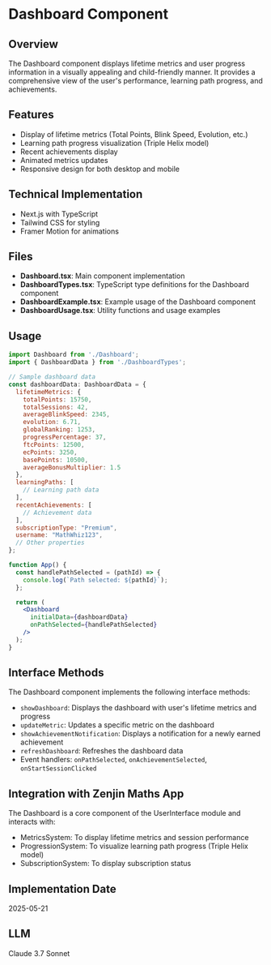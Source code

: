 # Dashboard Component

## Overview

The Dashboard component displays lifetime metrics and user progress information in a visually appealing and child-friendly manner. It provides a comprehensive view of the user's performance, learning path progress, and achievements.

## Features

- Display of lifetime metrics (Total Points, Blink Speed, Evolution, etc.)
- Learning path progress visualization (Triple Helix model)
- Recent achievements display
- Animated metrics updates
- Responsive design for both desktop and mobile

## Technical Implementation

- Next.js with TypeScript
- Tailwind CSS for styling
- Framer Motion for animations

## Files

- **Dashboard.tsx**: Main component implementation
- **DashboardTypes.tsx**: TypeScript type definitions for the Dashboard component
- **DashboardExample.tsx**: Example usage of the Dashboard component
- **DashboardUsage.tsx**: Utility functions and usage examples

## Usage

```jsx
import Dashboard from './Dashboard';
import { DashboardData } from './DashboardTypes';

// Sample dashboard data
const dashboardData: DashboardData = {
  lifetimeMetrics: {
    totalPoints: 15750,
    totalSessions: 42,
    averageBlinkSpeed: 2345,
    evolution: 6.71,
    globalRanking: 1253,
    progressPercentage: 37,
    ftcPoints: 12500,
    ecPoints: 3250,
    basePoints: 10500,
    averageBonusMultiplier: 1.5
  },
  learningPaths: [
    // Learning path data
  ],
  recentAchievements: [
    // Achievement data
  ],
  subscriptionType: "Premium",
  username: "MathWhiz123",
  // Other properties
};

function App() {
  const handlePathSelected = (pathId) => {
    console.log(`Path selected: ${pathId}`);
  };

  return (
    <Dashboard
      initialData={dashboardData}
      onPathSelected={handlePathSelected}
    />
  );
}
```

## Interface Methods

The Dashboard component implements the following interface methods:

- `showDashboard`: Displays the dashboard with user's lifetime metrics and progress
- `updateMetric`: Updates a specific metric on the dashboard
- `showAchievementNotification`: Displays a notification for a newly earned achievement
- `refreshDashboard`: Refreshes the dashboard data
- Event handlers: `onPathSelected`, `onAchievementSelected`, `onStartSessionClicked`

## Integration with Zenjin Maths App

The Dashboard is a core component of the UserInterface module and interacts with:

- MetricsSystem: To display lifetime metrics and session performance
- ProgressionSystem: To visualize learning path progress (Triple Helix model)
- SubscriptionSystem: To display subscription status

## Implementation Date

2025-05-21

## LLM

Claude 3.7 Sonnet